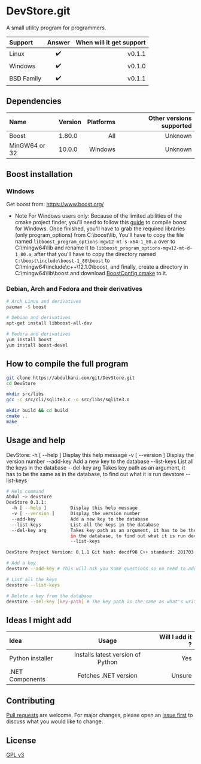 # DevStore.git

A small utility program for programmers.

| Support   | Answer    | When will it get support |
| :---      | :----:    |           ---:           |
| Linux     | ✔️        | v0.1.1                   |
| Windows   | ✔️        | v0.1.0                   |
| BSD Family| ✔️        | v0.1.1                   |


## Dependencies
| Name          | Version   | Platforms  | Other versions supported |
| :---          | :----     | ----:      |                  ---:    |
| Boost         | 1.80.0    | All        | Unknown                  |
| MinGW64 or 32 | 10.0.0    | Windows    | Unknown                  |


## Boost installation

### Windows
Get boost from:
    https://www.boost.org/

* Note For Windows users only:
    Because of the limited abilities of the cmake project finder,
    you'll need to follow this [guide](https://gist.github.com/zrsmithson/0b72e0cb58d0cb946fc48b5c88511da8) to compile boost for Windows. Once finished, you'll have to grab the required libraries (only program_options) from C:\boost\lib, You'll have to copy the file named `libboost_program_options-mgw12-mt-s-x64-1_80.a` over to C:\mingw64\lib and rename it to `libboost_program_options-mgw12-mt-d-1_80.a`, after that you'll have to copy the directory
    named `C:\boost\include\boost-1_80\boost` to C:\mingw64\include\c++\12.1.0\boost, and finally,
    create a directory in C:\mingw64\lib\boost and download [BoostConfig.cmake](https://github.com/boostorg/boost_install/raw/develop/BoostConfig.cmake) to it.

### Debian, Arch and Fedora and their derivatives
```bash
# Arch Linux and derivatives
pacman -S boost

# Debian and derivatives
apt-get install libboost-all-dev

# Fedora and derivatives
yum install boost
yum install boost-devel
```

## How to compile the full program


```bash
git clone https://abdulhani.com/git/DevStore.git
cd DevStore

mkdir src/libs
gcc -c src/cli/sqlite3.c -o src/libs/sqlite3.o

mkdir build && cd build
cmake ..
make
```

## Usage and help
DevStore:
  -h [ --help ]         Display this help message
  -v [ --version ]      Display the version number
  --add-key             Add a new key to the database
  --list-keys           List all the keys in the database
  --del-key arg         Takes key path as an argument, it has to be the same as
                        in the database, to find out what it is run devstore
                        --list-keys

```bash
# Help command
Abdul ~> devstore
DevStore 0.1.1:
  -h [ --help ]         Display this help message
  -v [ --version ]      Display the version number
  --add-key             Add a new key to the database
  --list-keys           List all the keys in the database
  --del-key arg         Takes key path as an argument, it has to be the same as
                        in the database, to find out what it is run devstore
                        --list-keys

DevStore Project Version: 0.1.1 Git hash: decdf98 C++ standard: 201703

# Add a key
devstore --add-key # This will ask you some questions so no need to add arguments in the command line.

# List all the keys
devstore --list-keys

# Delete a key from the database
devstore --del-key [key-path] # The key path is the same as what's written in when you run --list-keys.
```


## Ideas I might add
| Idea              | Usage                             | Will I add it ?       |
| :---              | :----:                            |   ---:                |
| Python installer  | Installs latest version of Python | Yes                   |
| .NET Components   | Fetches .NET version              | Unsure                |


## Contributing
[Pull requests](https://github.com/abdulh4ni/DevStore/pulls) are welcome. For major changes, please open an [issue first](https://github.com/abdulh4ni/DevStore/issues) to discuss what you would like to change.

## License
[GPL v3](https://www.gnu.org/licenses/gpl-3.0.en.html)